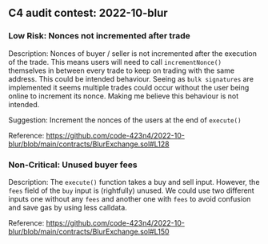 ## C4 audit contest: 2022-10-blur

### Low Risk: Nonces not incremented after trade

Description: Nonces of buyer / seller is not incremented after the execution of the trade. 
This means users will need to call `incrementNonce()` themselves in between every trade to keep on trading 
with the same address. This could be intended behaviour. Seeing as `bulk signatures` are implemented
it seems multiple trades could occur without the user being online to increment its nonce. Making me believe
this behaviour is not intended.

Suggestion: Increment the nonces of the users at the end of `execute()`

Reference: https://github.com/code-423n4/2022-10-blur/blob/main/contracts/BlurExchange.sol#L128

### Non-Critical: Unused buyer fees

Description: The `execute()` function takes a buy and sell input. However, the `fees` field of the `buy`
input is (rightfully) unused. We could use two different inputs one without any `fees` and another one with `fees`
to avoid confusion and save gas by using less calldata.

Reference: https://github.com/code-423n4/2022-10-blur/blob/main/contracts/BlurExchange.sol#L150
